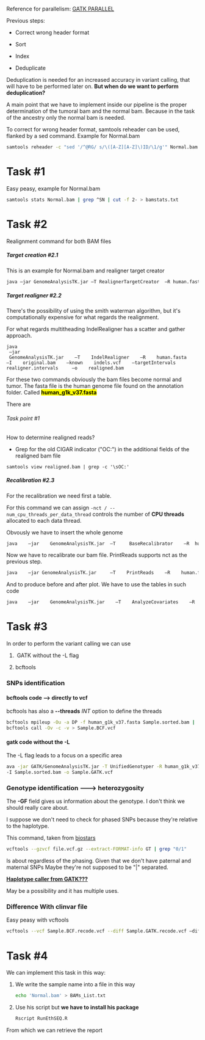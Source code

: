 Reference for parallelism:  [GATK PARALLEL](https://gatkforums.broadinstitute.org/gatk/discussion/1975/how-can-i-use-parallelism-to-make-gatk-tools-run-faster)

Previous steps:

- Correct wrong header format

- Sort

- Index

- Deduplicate

Deduplication is needed for an increased accuracy in variant calling, that will have to be performed later on. **But when do we want to perform deduplication?**



A main point that we have to implement inside our pipeline is the proper determination of the tumoral bam and the normal bam. Because in the task of the ancestry only the normal bam is needed.


To correct for wrong header format, samtools reheader can be used, flanked by a sed command. Example for Normal.bam

```bash
samtools reheader -c "sed '/^@RG/ s/\([A-Z][A-Z]\)ID/\1/g'" Normal.bam > Normal.RGcorrected.bam
```


# Task #1

Easy peasy, example for Normal.bam

```bash
samtools stats Normal.bam | grep ^SN | cut -f 2- > bamstats.txt
```

# Task #2

Realignment command for both BAM files

##### Target creation  #2.1

This is an example for Normal.bam and realigner target creator

```bash
java –jar GenomeAnalysisTK.jar –T RealignerTargetCreator  –R human.fasta –I    Normal.bam    –known    indels.vcf –o realigner.intervals    
```

##### Target realigner #2.2

There's the possibility of using the smith waterman algorithm, but it's computationally expensive for what regards the realignment.

For what regards multitheading IndelRealigner has a scatter and gather approach.

```{bash}
java    
 –jar    
 GenomeAnalysisTK.jar    –T    IndelRealigner    –R    human.fasta    –I    original.bam    –known    indels.vcf    –targetIntervals    realigner.intervals     –o    realigned.bam    
```

For these two commands obviously the bam files become normal and tumor. The fasta file is the human genome file found on the annotation folder. Called **<mark>human_g1k_v37.fasta</mark>**

There are 

###### Task point #1

How to determine realigned reads?

- Grep for the old CIGAR indicator ("OC:") in the additional fields of the realigned bam file

```{bash}
samtools view realigned.bam | grep -c '\sOC:'
```

##### Recalibration #2.3

For the recalibration we need first a table.

For this command we can assign `-nct / --num_cpu_threads_per_data_thread`  controls the number of **CPU threads** allocated to each data thread.

Obvously we have to insert the whole genome

```bash
java    –jar    GenomeAnalysisTK.jar  –T     BaseRecalibrator    –R  human.fasta     –I  realigned.bam  –knownSites     dbsnp137.vcf       –knownSites gold.standard.indels.vcf –o    recal.table    
```

Now we have to recalibrate our bam file. PrintReads supports nct as the previous step.

```bash
java    –jar GenomeAnalysisTK.jar     –T    PrintReads    –R    human.fasta    –I     realigned.bam    –BQSR    recal.table    –o    recal.bam    
```

And to produce before and after plot. We have to use the tables in such code

```bash
java    –jar    GenomeAnalysisTK.jar    –T    AnalyzeCovariates    –R    human.fasta    –before    recal.table    –after    after_recal.table    –plots    recal_plots.pdf    
```

# Task #3

In order to perform the variant calling we can use

1.  GATK without the -L flag

2.  bcftools

### SNPs identification

#### bcftools code -->  directly to vcf

bcftools has also a **--threads** *INT*  option to define the threads

```bash
bcftools mpileup -Ou -a DP -f human_g1k_v37.fasta Sample.sorted.bam |
bcftools call -Ov -c -v > Sample.BCF.vcf
```

#### gatk code without the -L

The -L flag leads to a focus on a specific area

```bash
ava -jar GATK/GenomeAnalysisTK.jar -T UnifiedGenotyper -R human_g1k_v37.fasta
-I Sample.sorted.bam -o Sample.GATK.vcf 
```

### Genotype identification ---> heterozygosity

The **-GF** field gives us information about the genotype. I don't think we should really care about.

I suppose we don't need to check for phased SNPs because they're relative to the haplotype.

This command, taken from [biostars](https://www.biostars.org/p/166260/) 

```bash
vcftools --gzvcf file.vcf.gz --extract-FORMAT-info GT | grep "0/1"
```

Is about regardless of the phasing. Given that we don't have paternal and maternal SNPs Maybe they're not supposed to be "|" separated.

<u>**Haplotype caller from GATK???**</u>

May be a possibility and it has multiple uses.



### Difference With clinvar file

Easy peasy with vcftools

```bash
vcftools --vcf Sample.BCF.recode.vcf --diff Sample.GATK.recode.vcf –diff-site

```

# Task #4

We can implement this task in this way:

1. We write the sample name into a file in this way 
   
   ```bash
   echo 'Normal.bam' > BAMs_List.txt
   ```

2. Use his script but **we have to install his package**
   
   ```bash
   Rscript RunEthSEQ.R
   ```

From which we can retrieve the report


